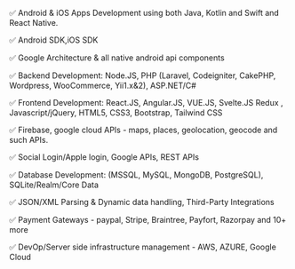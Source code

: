 ✅ Android & iOS Apps Development using both Java, Kotlin and Swift and React Native.

✅ Android SDK,iOS SDK

✅ Google Architecture & all native android api components

✅ Backend Development: Node.JS, PHP (Laravel, Codeigniter, CakePHP, Wordpress, WooCommerce, Yii1.x&2), ASP.NET/C#

✅ Frontend Development: React.JS, Angular.JS, VUE.JS, Svelte.JS Redux , Javascript/jQuery, HTML5, CSS3, Bootstrap, Tailwind CSS

✅ Firebase, google cloud APIs - maps, places, geolocation, geocode and such APIs.

✅ Social Login/Apple login, Google APIs, REST APIs 

✅ Database Development: (MSSQL, MySQL, MongoDB, PostgreSQL), SQLite/Realm/Core Data

✅ JSON/XML Parsing & Dynamic data handling, Third-Party Integrations

✅ Payment Gateways - paypal, Stripe, Braintree, Payfort, Razorpay and 10+ more

✅ DevOp/Server side infrastructure management - AWS, AZURE, Google Cloud
